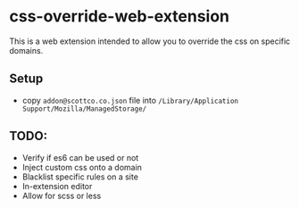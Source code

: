 # css-override-web-extension

This is a web extension intended to allow you to override the css on specific domains.

## Setup

- copy `addon@scottco.co.json` file into `/Library/Application Support/Mozilla/ManagedStorage/`

## TODO:

- Verify if es6 can be used or not
- Inject custom css onto a domain
- Blacklist specific rules on a site
- In-extension editor
- Allow for scss or less
